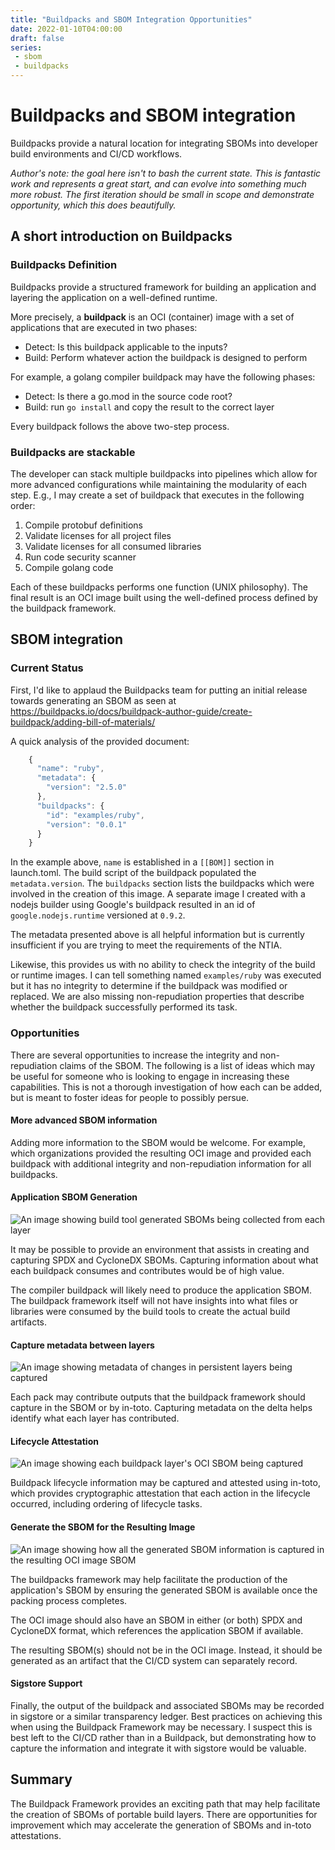 ```yaml
---
title: "Buildpacks and SBOM Integration Opportunities"
date: 2022-01-10T04:00:00
draft: false
series:
 - sbom
 - buildpacks
---
```


# Buildpacks and SBOM integration
Buildpacks provide a natural location for integrating SBOMs into developer build environments and CI/CD workflows.

*Author's note: the goal here isn't to bash the current state. This is fantastic work and represents a great start, and can evolve into something much more robust. The first iteration should be small in scope and demonstrate opportunity, which this does beautifully.*

## A short introduction on Buildpacks
### Buildpacks Definition

Buildpacks provide a structured framework for building an application and layering the application on a well-defined runtime.

More precisely, a **buildpack** is an OCI (container) image with a set of applications that are executed in two phases:

- Detect: Is this buildpack applicable to the inputs?
- Build: Perform whatever action the buildpack is designed to perform

For example, a golang compiler buildpack may have the following phases:

- Detect: Is there a go.mod in the source code root?
- Build: run ```go install``` and copy the result to the correct layer

Every buildpack follows the above two-step process.

### Buildpacks are stackable
The developer can stack multiple buildpacks into pipelines which allow for more advanced configurations while maintaining the modularity of each step. E.g., I may create a set of buildpack that executes in the following order:


1. Compile protobuf definitions
2. Validate licenses for all project files
3. Validate licenses for all consumed libraries
4. Run code security scanner
5. Compile golang code

Each of these buildpacks performs one function (UNIX philosophy). The final result is an OCI image built using the well-defined process defined by the buildpack framework.

## SBOM integration
### Current Status
First, I'd like to applaud the Buildpacks team for putting an initial release towards generating an SBOM as seen at https://buildpacks.io/docs/buildpack-author-guide/create-buildpack/adding-bill-of-materials/

A quick analysis of the provided document:

```js
    {
      "name": "ruby",
      "metadata": {
        "version": "2.5.0"
      },
      "buildpacks": {
        "id": "examples/ruby",
        "version": "0.0.1"
      }
    }
```

In the example above, `name` is established in a ``[[BOM]]`` section in launch.toml. The build script of the buildpack populated the `metadata.version`. The `buildpacks` section lists the buildpacks which were involved in the creation of this image. A separate image I created with a nodejs builder using Google's buildpack resulted in an id of `google.nodejs.runtime` versioned at `0.9.2`.

The metadata presented above is all helpful information but is currently insufficient if you are trying to meet the requirements of the NTIA.

Likewise, this provides us with no ability to check the integrity of the build or runtime images. I can tell something named `examples/ruby` was executed but it has no integrity to determine if the buildpack was modified or replaced. We are also missing non-repudiation properties that describe whether the buildpack successfully performed its task.


### Opportunities
There are several opportunities to increase the integrity and non-repudiation claims of the SBOM. The following is a list of ideas which may be useful for someone who is looking to engage in increasing these capabilities. This is not a thorough investigation of how each can be added, but is meant to foster ideas for people to possibly persue.

#### More advanced SBOM information
Adding more information to the SBOM would be welcome. For example, which organizations provided the resulting OCI image and provided each buildpack with additional integrity and non-repudiation information for all buildpacks.

#### Application SBOM Generation

![An image showing build tool generated SBOMs being collected from each layer](/images/buildpacks-sbom-opportunities/buildpack-sbom-from-builds.png)

It may be possible to provide an environment that assists in creating and capturing SPDX and CycloneDX SBOMs. Capturing information about what each buildpack consumes and contributes would be of high value.

The compiler buildpack will likely need to produce the application SBOM. The buildpack framework itself will not have insights into what files or libraries were consumed by the build tools to create the actual build artifacts.

#### Capture metadata between layers

![An image showing metadata of changes in persistent layers being captured](/images/buildpacks-sbom-opportunities/buildpack-capture-metadata.png)

Each pack may contribute outputs that the buildpack framework should capture in the SBOM or by in-toto. Capturing metadata on the delta helps identify what each layer has contributed.

#### Lifecycle Attestation

![An image showing each buildpack layer's OCI SBOM being captured](/images/buildpacks-sbom-opportunities/buildpack-record-pack-sboms.png)

Buildpack lifecycle information may be captured and attested using in-toto, which provides cryptographic attestation that each action in the lifecycle occurred, including ordering of lifecycle tasks.

#### Generate the SBOM for the Resulting Image

![An image showing how all the generated SBOM information is captured in the resulting OCI image SBOM](/images/buildpacks-sbom-opportunities/sbom-generate-sbom.png)

The buildpacks framework may help facilitate the production of the application's SBOM by ensuring the generated SBOM is available once the packing process completes.

The OCI image should also have an SBOM in either (or both) SPDX and CycloneDX format, which references the application SBOM if available.

The resulting SBOM(s) should not be in the OCI image. Instead, it should be generated as an artifact that the CI/CD system can separately record.

#### Sigstore Support
Finally, the output of the buildpack and associated SBOMs may be recorded in sigstore or a similar transparency ledger. Best practices on achieving this when using the Buildpack Framework may be necessary. I suspect this is best left to the CI/CD rather than in a Buildpack, but demonstrating how to capture the information and integrate it with sigstore would be valuable.

## Summary

The Buildpack Framework provides an exciting path that may help facilitate the creation of SBOMs of portable build layers. There are opportunities for improvement which may accelerate the generation of SBOMs and in-toto attestations. 
